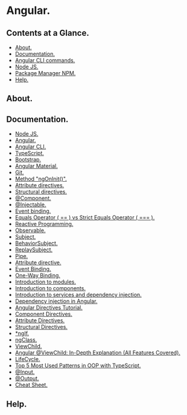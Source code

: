 # Angular.





## Contents at a Glance.
* [About.](#about)
* [Documentation.](#documentation)
* [Angular CLI commands.](angular-cli-commands.md)
* [Node JS.](https://github.com/Programming-Training-And-Practice/node-js-main-information)
* [Package Manager NPM.](https://github.com/Programming-Training-And-Practice/package-manager-npm-main-information)
* [Help.](#help)





## About.





## Documentation.
* [Node JS.](https://nodejs.org/en/docs/)
* [Angular.](https://angular.io/docs)
* [Angular CLI.](https://cli.angular.io/)
* [TypeScript.](https://www.typescriptlang.org/docs/home.html)
* [Bootstrap.](https://getbootstrap.com/docs/4.4/getting-started/introduction/)
* [Angular Material.](https://material.angular.io/)
* [Git.](https://git-scm.com/doc)
* [Method "ngOnInit()".]()
* [Attribute directives.](https://angular.io/guide/attribute-directives)
* [Structural directives.](https://angular.io/guide/structural-directives)
* [@Component.]()
* [@Injectable.]()
* [Event binding.](https://angular.io/guide/user-input)
* [Equals Operator ( == ) vs Strict Equals Operator ( === ).](https://howtodoinjava.com/typescript/equals-vs-strict-equals/)
* [Reactive Programming.](https://rxjs.dev/)
* [Observable.]()
* [Subject.]()
* [BehaviorSubject.]()
* [ReplaySubject.]()
* [Pipe.](https://angular.io/guide/pipes)
* [Attribute directive.]()
* [Event Binding.]()
* [One-Way Binding.]()
* [Introduction to modules.](https://angular.io/guide/architecture-modules)
* [Introduction to components.](https://angular.io/guide/architecture-components)
* [Introduction to services and dependency injection.](https://angular.io/guide/architecture-services)
* [Dependency injection in Angular.](https://angular.io/guide/dependency-injection)
* [Angular Directives Tutorial.](https://dzone.com/articles/angular-directives-1)
* [Component Directives.]()
* [Attribute Directives.]()
* [Structural Directives.]()
* [*ngIf.](https://angular.io/api/common/NgIf)
* [ngClass.](https://angular.io/api/common/NgClass)
* [ViewChild.](https://angular.io/api/core/ViewChild)
* [Angular @ViewChild: In-Depth Explanation (All Features Covered).](https://blog.angular-university.io/angular-viewchild/)
* [LifeCycle.](https://angular.io/guide/lifecycle-hooks)
* [Top 5 Most Used Patterns in OOP with TypeScript.](https://www.netguru.com/codestories/top-5-most-used-patterns-in-oop-with-typescript)
* [@Input.](https://angular.io/guide/template-syntax#input-and-output-properties)
* [@Output.](https://angular.io/guide/template-syntax#input-and-output-properties)
* [Cheat Sheet.](https://angular.io/guide/cheatsheet)





## Help.
